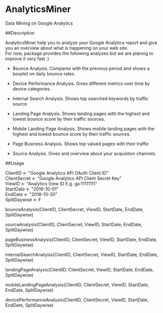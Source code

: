 # AnalyticsMiner
Data Mining on Google Analytics

##Description

AnalyticsMiner help you to analyze your Google Analytics report and give you an overview about what is happening on your web site.  
For now, package provides the following analyzes but we are plannig to improve it very fast :)

* Bounce Analysis. Compares with the previous period and shows a boxplot on daily bounce rates.  

* Device Performance Analysis. Gives different metrics over time by device categories.  

* Internal Search Analysis. Shows top searched keywords by traffic source  

* Landing Page Analysis. Shows landing pages with the highest and lowest bounce score by their traffic sources.  

* Mobile Landing Page Analysis. Shows mobile landing pages with the highest and lowest bounce score by their traffic sources.  

* Page Business Analysis. Shows top valued pages with their traffic  

* Source Analysis. Gives and overview about your acqusition channels.  


##Usage


ClientID <- "Google Analytics API OAuth Client ID"  
ClientSecret <- "Google Analytics API Client Secret Key"  
ViewID <- "Analytics View ID E.g. ga:11111111"  
StartDate <- "2016-10-01"  
EndDate <- "2016-10-30"  
SplitDaywise <- F  


bounceAnalysis(ClientID, ClientSecret, ViewID, StartDate, EndDate, SplitDaywise)  

sourceAnalysis(ClientID, ClientSecret, ViewID, StartDate, EndDate, SplitDaywise)  

pageBusinessAnalysis(ClientID, ClientSecret, ViewID, StartDate, EndDate, SplitDaywise)  

internalSearchAnalysis(ClientID, ClientSecret, ViewID, StartDate, EndDate, SplitDaywise)  

landingPageAnalysis(ClientID, ClientSecret, ViewID, StartDate, EndDate, SplitDaywise)  

mobileLandingPageAnalysis(ClientID, ClientSecret, ViewID, StartDate, EndDate, SplitDaywise)  

devicePerformanceAnalysis(ClientID, ClientSecret, ViewID, StartDate, EndDate, SplitDaywise)  
